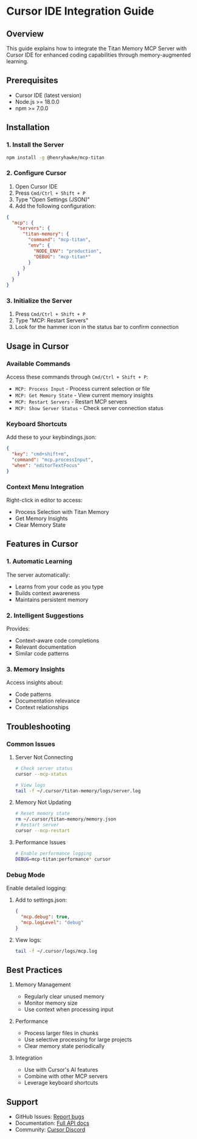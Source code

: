 # Cursor IDE Integration Guide

## Overview

This guide explains how to integrate the Titan Memory MCP Server with Cursor IDE for enhanced coding capabilities through memory-augmented learning.

## Prerequisites

- Cursor IDE (latest version)
- Node.js >= 18.0.0
- npm >= 7.0.0

## Installation

### 1. Install the Server

```bash
npm install -g @henryhawke/mcp-titan
```

### 2. Configure Cursor

1. Open Cursor IDE
2. Press `Cmd/Ctrl + Shift + P`
3. Type "Open Settings (JSON)"
4. Add the following configuration:

```json
{
  "mcp": {
    "servers": {
      "titan-memory": {
        "command": "mcp-titan",
        "env": {
          "NODE_ENV": "production",
          "DEBUG": "mcp-titan*"
        }
      }
    }
  }
}
```

### 3. Initialize the Server

1. Press `Cmd/Ctrl + Shift + P`
2. Type "MCP: Restart Servers"
3. Look for the hammer icon in the status bar to confirm connection

## Usage in Cursor

### Available Commands

Access these commands through `Cmd/Ctrl + Shift + P`:

- `MCP: Process Input` - Process current selection or file
- `MCP: Get Memory State` - View current memory insights
- `MCP: Restart Servers` - Restart MCP servers
- `MCP: Show Server Status` - Check server connection status

### Keyboard Shortcuts

Add these to your keybindings.json:

```json
{
  "key": "cmd+shift+m",
  "command": "mcp.processInput",
  "when": "editorTextFocus"
}
```

### Context Menu Integration

Right-click in editor to access:

- Process Selection with Titan Memory
- Get Memory Insights
- Clear Memory State

## Features in Cursor

### 1. Automatic Learning

The server automatically:

- Learns from your code as you type
- Builds context awareness
- Maintains persistent memory

### 2. Intelligent Suggestions

Provides:

- Context-aware code completions
- Relevant documentation
- Similar code patterns

### 3. Memory Insights

Access insights about:

- Code patterns
- Documentation relevance
- Context relationships

## Troubleshooting

### Common Issues

1. Server Not Connecting

   ```bash
   # Check server status
   cursor --mcp-status

   # View logs
   tail -f ~/.cursor/titan-memory/logs/server.log
   ```

2. Memory Not Updating

   ```bash
   # Reset memory state
   rm ~/.cursor/titan-memory/memory.json
   # Restart server
   cursor --mcp-restart
   ```

3. Performance Issues
   ```bash
   # Enable performance logging
   DEBUG=mcp-titan:performance* cursor
   ```

### Debug Mode

Enable detailed logging:

1. Add to settings.json:

   ```json
   {
     "mcp.debug": true,
     "mcp.logLevel": "debug"
   }
   ```

2. View logs:
   ```bash
   tail -f ~/.cursor/logs/mcp.log
   ```

## Best Practices

1. Memory Management

   - Regularly clear unused memory
   - Monitor memory size
   - Use context when processing input

2. Performance

   - Process larger files in chunks
   - Use selective processing for large projects
   - Clear memory state periodically

3. Integration
   - Use with Cursor's AI features
   - Combine with other MCP servers
   - Leverage keyboard shortcuts

## Support

- GitHub Issues: [Report bugs](https://github.com/henryhawke/mcp-titan/issues)
- Documentation: [Full API docs](./API.md)
- Community: [Cursor Discord](https://discord.gg/cursor)
